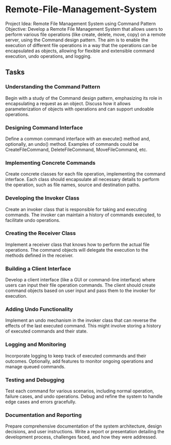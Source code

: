 # Remote-File-Management-System
Project Idea: Remote File Management System using Command Pattern
Objective:
Develop a Remote File Management System that allows users to perform various file operations (like create, delete, move, copy) on a remote server, using the Command design pattern. The aim is to enable the execution of different file operations in a way that the operations can be encapsulated as objects, allowing for flexible and extensible command execution, undo operations, and logging.

## Tasks
### Understanding the Command Pattern
Begin with a study of the Command design pattern, emphasizing its role in encapsulating a request as an object.
Discuss how it allows parameterization of objects with operations and can support undoable operations.

### Designing Command Interface
Define a common command interface with an execute() method and, optionally, an undo() method.
Examples of commands could be CreateFileCommand, DeleteFileCommand, MoveFileCommand, etc.

### Implementing Concrete Commands
Create concrete classes for each file operation, implementing the command interface.
Each class should encapsulate all necessary details to perform the operation, such as file names, source and destination paths.

### Developing the Invoker Class
Create an invoker class that is responsible for taking and executing commands.
The invoker can maintain a history of commands executed, to facilitate undo operations.

### Creating the Receiver Class
Implement a receiver class that knows how to perform the actual file operations.
The command objects will delegate the execution to the methods defined in the receiver.

### Building a Client Interface
Develop a client interface (like a GUI or command-line interface) where users can input their file operation commands.
The client should create command objects based on user input and pass them to the invoker for execution.

### Adding Undo Functionality
Implement an undo mechanism in the invoker class that can reverse the effects of the last executed command.
This might involve storing a history of executed commands and their state.

### Logging and Monitoring
Incorporate logging to keep track of executed commands and their outcomes.
Optionally, add features to monitor ongoing operations and manage queued commands.

### Testing and Debugging
Test each command for various scenarios, including normal operation, failure cases, and undo operations.
Debug and refine the system to handle edge cases and errors gracefully.

### Documentation and Reporting
Prepare comprehensive documentation of the system architecture, design decisions, and user instructions.
Write a report or presentation detailing the development process, challenges faced, and how they were addressed.
